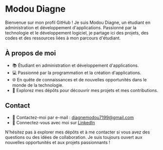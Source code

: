 # Modou Diagne

Bienvenue sur mon profil GitHub ! Je suis Modou Diagne, un étudiant en administration et développement d'applications. 
Passionné par la technologie et le développement logiciel, je partage ici des projets, des codes et des ressources liées à mon parcours d'étudiant.

## À propos de moi

- 📚 Étudiant en administration et développement d'applications.
- 💻 Passionné par la programmation et la création d'applications.
- 🌐 En quête de connaissances et de nouvelles opportunités dans le monde de la technologie.
- 📂 Explorez mes dépôts pour découvrir mes projets et mes contributions.

## Contact

- 📧 Contactez-moi par e-mail : [diagnemodou7199@gmail.com](mailto:diagnemodou7199@gmail.com)
- 🔗 Connectez-vous avec moi sur [LinkedIn](https://www.linkedin.com/in/modoudiagne/)

N'hésitez pas à explorer mes dépôts et à me contacter si vous avez des questions ou des idées de collaboration. 
Je suis toujours ouvert aux nouvelles opportunités et aux projets passionnants !


